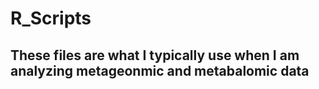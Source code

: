 # R_Scripts
## These files are what I typically use when I am analyzing metageonmic and metabalomic data
